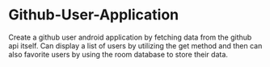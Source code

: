 # Github-User-Application
Create a github user android application by fetching data from the github api itself. Can display a list of users by utilizing the get method and then can also favorite users by using the room database to store their data.
